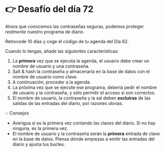 # 👉 Desafío del día 72

Ahora que conocemos las contraseñas seguras, podemos proteger *realmente* nuestro programa de diario.

Retrocede 10 días y coge el código de tu agenda del Día 62.

Cuando lo tengas, añade las siguientes características:

1. La **primera** vez que se ejecuta la agenda, el usuario debe crear un nombre de usuario y una contraseña.
2. Salt & hash la contraseña y almacenarla en la base de datos con el nombre de usuario como clave.
3. A continuación, proceder a la agenda.
4. La próxima vez que se ejecute ese programa, debería pedir el nombre de usuario y la contraseña, y sólo permitir el acceso si son correctos.
5. El nombre de usuario, la contraseña y la sal deben **excluirse** de las salidas de las entradas del diario, por razones obvias.


<detalles> <sumario> 💡 Consejos </sumario>

- Averigua si es la primera vez contando las claves del diario. Si no hay ninguna, es la primera vez.
- El nombre de usuario y la contraseña serán la **primera** entrada de clave en la base de datos. Piensa dónde empiezas a emitir las entradas del diario y ajusta tus bucles.

</detalles>